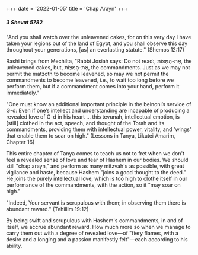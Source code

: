 +++
date = '2022-01-05'
title = 'Chap Arayn'
+++

##### 3 Shevat 5782

"And you shall watch over the unleavened cakes, for on this very day I have taken your legions out of the land of Egypt, and you shall observe this day throughout your generations, [as] an everlasting statute." (Shemos 12:17)

Rashi brings from Mechilta, "Rabbi Josiah says: Do not read:, אֶת-הַמַצּוֹת, the unleavened cakes, but, אֶת-הַמִצְוֹת, the commandments. Just as we may not permit the matzoth to become leavened, so may we not permit the commandments to become leavened, i.e., to wait too long before we perform them, but if a commandment comes into your hand, perform it immediately."

"One must know an additional important principle in the beinoni’s service of G-d: Even if one’s intellect and understanding are incapable of producing a revealed love of G-d in his heart ... this tevunah, intellectual emotion, is [still] clothed in the act, speech, and thought of the Torah and its commandments, providing them with intellectual power, vitality, and 'wings' that enable them to soar on high." (Lessons in Tanya, Likutei Amarim, Chapter 16)

This entire chapter of Tanya comes to teach us not to fret when we don't feel a revealed sense of love and fear of Hashem in our bodies. We should still "chap arayn," and perform as many mitzvah's as possible, with great vigilance and haste, because Hashem "joins a good thought to the deed." He joins the purely intellectual love, which is too high to clothe itself in our performance of the commandments, with the action, so it "may soar on high."

"Indeed, Your servant is scrupulous with them; in observing them there is abundant reward." (Tehillim 19:12)

By being swift and scrupulous with Hashem's commandments, in and of itself, we accrue abundant reward. How much more so when we manage to carry them out with a degree of revealed love—of "fiery flames, with a desire and a longing and a passion manifestly felt"—each according to his ability.
